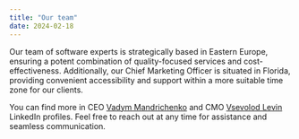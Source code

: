 ```yaml
---
title: "Our team"
date: 2024-02-18
---
```


Our team of software experts is strategically based in Eastern Europe, ensuring a potent combination of quality-focused services and cost-effectiveness. Additionally, our Chief Marketing Officer is situated in Florida, providing convenient accessibility and support within a more suitable time zone for our clients.

You can find more in CEO [Vadym Mandrichenko](https://www.linkedin.com/in/vadym-mandrichenko/) and CMO [Vsevolod Levin](https://www.linkedin.com/in/vsevolod-levin-49657a2b2/) LinkedIn profiles. Feel free to reach out at any time for assistance and seamless communication.